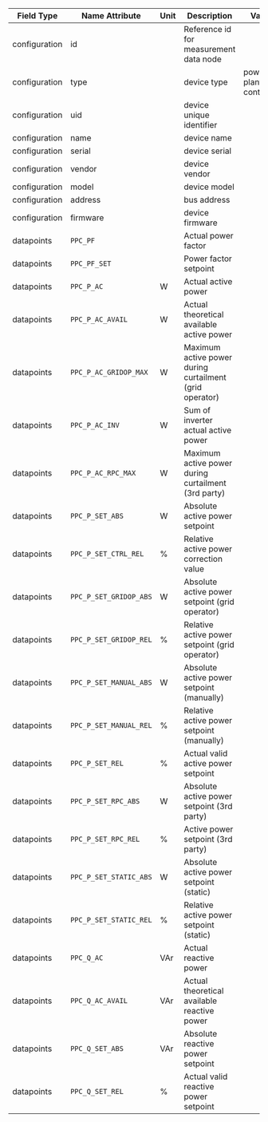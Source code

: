 | Field Type    | Name Attribute         | Unit | Description                                             | Value                  | Required | Example                                       | Version |
|---------------|------------------------|------|---------------------------------------------------------|------------------------|----------|-----------------------------------------------|---------|
| configuration | id                     |      | Reference id for measurement data node                  |                        | x        | <device id=“1“ type=“power-plant-controller“> | 2.1.3   |
| configuration | type                   |      | device type                                             | power-plant-controller | x        | <device id=“1“ type=“power-plant-controller“> | 2.1.3   |
| configuration | uid                    |      | device unique identifier                                |                        | x        | <uid>PPC12345</uid>                           | 2.1.3   |
| configuration | name                   |      | device name                                             |                        |          | <name>ppc device A</name>                     | 2.1.3   |
| configuration | serial                 |      | device serial                                           |                        |          | <serial>PPC11.22.33</serial>                  | 2.1.3   |
| configuration | vendor                 |      | device vendor                                           |                        |          | <vendor>vendor 123</vendor>                   | 2.1.3   |
| configuration | model                  |      | device model                                            |                        |          | <model></model>                               | 2.1.3   |
| configuration | address                |      | bus address                                             |                        |          | <address>1</address>                          | 2.1.3   |
| configuration | firmware               |      | device firmware                                         |                        |          | <firmware>1.23.3</firmware>                   | 2.1.3   |
| datapoints    | `PPC_PF`               |      | Actual power factor                                     |                        |          |                                               |         |
| datapoints    | `PPC_PF_SET`           |      | Power factor setpoint                                   |                        |          |                                               |         |
| datapoints    | `PPC_P_AC`             | W    | Actual active power                                     |                        | x        |                                               |         |
| datapoints    | `PPC_P_AC_AVAIL`       | W    | Actual theoretical available active power               |                        |          |                                               |         |
| datapoints    | `PPC_P_AC_GRIDOP_MAX`  | W    | Maximum active power during curtailment (grid operator) |                        |          |                                               |         |
| datapoints    | `PPC_P_AC_INV`         | W    | Sum of inverter actual active power                     |                        |          |                                               |         |
| datapoints    | `PPC_P_AC_RPC_MAX`     | W    | Maximum active power during curtailment (3rd party)     |                        |          |                                               |         |
| datapoints    | `PPC_P_SET_ABS`        | W    | Absolute active power setpoint                          |                        |          |                                               |         |
| datapoints    | `PPC_P_SET_CTRL_REL`   | %    | Relative active power correction value                  |                        |          |                                               |         |
| datapoints    | `PPC_P_SET_GRIDOP_ABS` | W    | Absolute active power setpoint (grid operator)          |                        |          |                                               |         |
| datapoints    | `PPC_P_SET_GRIDOP_REL` | %    | Relative active power setpoint (grid operator)          |                        |          |                                               |         |
| datapoints    | `PPC_P_SET_MANUAL_ABS` | W    | Absolute active power setpoint (manually)               |                        |          |                                               |         |
| datapoints    | `PPC_P_SET_MANUAL_REL` | %    | Relative active power setpoint (manually)               |                        |          |                                               |         |
| datapoints    | `PPC_P_SET_REL`        | %    | Actual valid active power setpoint                      |                        | x        |                                               |         |
| datapoints    | `PPC_P_SET_RPC_ABS`    | W    | Absolute active power setpoint (3rd party)              |                        |          |                                               |         |
| datapoints    | `PPC_P_SET_RPC_REL`    | %    | Active power setpoint (3rd party)                       |                        |          |                                               |         |
| datapoints    | `PPC_P_SET_STATIC_ABS` | W    | Absolute active power setpoint (static)                 |                        |          |                                               |         |
| datapoints    | `PPC_P_SET_STATIC_REL` | %    | Relative active power setpoint (static)                 |                        |          |                                               |         |
| datapoints    | `PPC_Q_AC`             | VAr  | Actual reactive power                                   |                        |          |                                               |         |
| datapoints    | `PPC_Q_AC_AVAIL`       | VAr  | Actual theoretical available reactive power             |                        |          |                                               |         |
| datapoints    | `PPC_Q_SET_ABS`        | VAr  | Absolute reactive power setpoint                        |                        |          |                                               |         |
| datapoints    | `PPC_Q_SET_REL`        | %    | Actual valid reactive power setpoint                    |                        |          |                                               |         |
